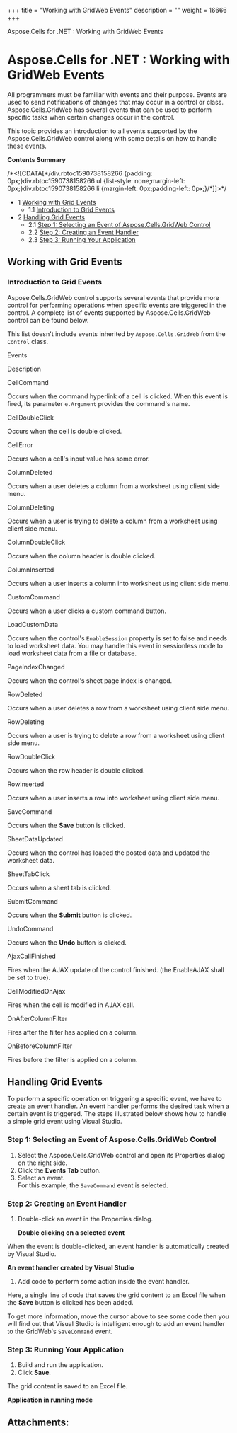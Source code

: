 +++
title = "Working with GridWeb Events" 
description = "" 
weight = 16666 
+++

Aspose.Cells for .NET : Working with GridWeb Events  

# Aspose.Cells for .NET : Working with GridWeb Events


All programmers must be familiar with events and their purpose. Events are used to send notifications of changes that may occur in a control or class. Aspose.Cells.GridWeb has several events that can be used to perform specific tasks when certain changes occur in the control.

This topic provides an introduction to all events supported by the Aspose.Cells.GridWeb control along with some details on how to handle these events.

**Contents Summary**

/\*<!\[CDATA\[\*/div.rbtoc1590738158266 {padding: 0px;}div.rbtoc1590738158266 ul {list-style: none;margin-left: 0px;}div.rbtoc1590738158266 li {margin-left: 0px;padding-left: 0px;}/\*\]\]>\*/

*   1 [Working with Grid Events](#WorkingwithGridWebEvents-WorkingwithGridEvents)
    *   1.1 [Introduction to Grid Events](#WorkingwithGridWebEvents-IntroductiontoGridEvents)
*   2 [Handling Grid Events](#WorkingwithGridWebEvents-HandlingGridEvents)
    *   2.1 [Step 1: Selecting an Event of Aspose.Cells.GridWeb Control](#WorkingwithGridWebEvents-Step1:SelectinganEventofAspose.Cells.GridWebControl)
    *   2.2 [Step 2: Creating an Event Handler](#WorkingwithGridWebEvents-Step2:CreatinganEventHandler)
    *   2.3 [Step 3: Running Your Application](#WorkingwithGridWebEvents-Step3:RunningYourApplication)

## Working with Grid Events

### Introduction to Grid Events

Aspose.Cells.GridWeb control supports several events that provide more control for performing operations when specific events are triggered in the control. A complete list of events supported by Aspose.Cells.GridWeb control can be found below.

This list doesn't include events inherited by `Aspose.Cells.GridWeb` from the `Control` class.

Events

Description

CellCommand

Occurs when the command hyperlink of a cell is clicked. When this event is fired, its parameter `e.Argument` provides the command's name.

CellDoubleClick

Occurs when the cell is double clicked.

CellError

Occurs when a cell's input value has some error.

ColumnDeleted

Occurs when a user deletes a column from a worksheet using client side menu.

ColumnDeleting

Occurs when a user is trying to delete a column from a worksheet using client side menu.

ColumnDoubleClick

Occurs when the column header is double clicked.

ColumnInserted

Occurs when a user inserts a column into worksheet using client side menu.

CustomCommand

Occurs when a user clicks a custom command button.

LoadCustomData

Occurs when the control's `EnableSession` property is set to false and needs to load worksheet data. You may handle this event in sessionless mode to load worksheet data from a file or database.

PageIndexChanged

Occurs when the control's sheet page index is changed.

RowDeleted

Occurs when a user deletes a row from a worksheet using client side menu.

RowDeleting

Occurs when a user is trying to delete a row from a worksheet using client side menu.

RowDoubleClick

Occurs when the row header is double clicked.

RowInserted

Occurs when a user inserts a row into worksheet using client side menu.

SaveCommand

Occurs when the **Save** button is clicked.

SheetDataUpdated

Occurs when the control has loaded the posted data and updated the worksheet data.

SheetTabClick

Occurs when a sheet tab is clicked.

SubmitCommand

Occurs when the **Submit** button is clicked.

UndoCommand

Occurs when the **Undo** button is clicked.

AjaxCallFinished

Fires when the AJAX update of the control finished. (the EnableAJAX shall be set to true).

CellModifiedOnAjax

Fires when the cell is modified in AJAX call.

OnAfterColumnFilter

Fires after the filter has applied on a column.

OnBeforeColumnFilter

Fires before the filter is applied on a column.

## Handling Grid Events

To perform a specific operation on triggering a specific event, we have to create an event handler. An event handler performs the desired task when a certain event is triggered. The steps illustrated below shows how to handle a simple grid event using Visual Studio.

### Step 1: Selecting an Event of Aspose.Cells.GridWeb Control

1.  Select the Aspose.Cells.GridWeb control and open its Properties dialog on the right side.
2.  Click the **Events Tab** button.
3.  Select an event.  
    For this example, the `SaveCommand` event is selected.

### Step 2: Creating an Event Handler

1.  Double-click an event in the Properties dialog.  
      
    **Double clicking on a selected event**  
      
    

When the event is double-clicked, an event handler is automatically created by Visual Studio.  
  
**An event handler created by Visual Studio**  
  

1.  Add code to perform some action inside the event handler.

Here, a single line of code that saves the grid content to an Excel file when the **Save** button is clicked has been added.

To get more information, move the cursor above to see some code then you will find out that Visual Studio is intelligent enough to add an event handler to the GridWeb's `SaveCommand` event.

### Step 3: Running Your Application

1.  Build and run the application.
2.  Click **Save**.

The grid content is saved to an Excel file.  
  
**Application in running mode**  

## Attachments:


